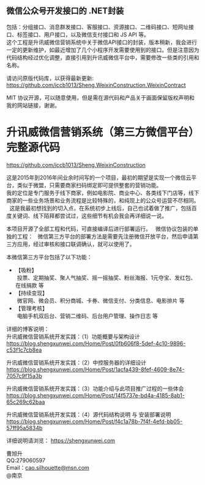 ## 微信公众号开发接口的 .NET封装

包括：分组接口、消息群发接口、客服接口、资源接口、二维码接口、短网址接口、标签接口、用户接口，以及微信支付接口和 JS API 等。  
这个工程是升讯威微信营销系统中关于微信API接口的封装，版本稍新，我会进行一定的更新维护，如最近增加了几个小程序开发需要使用到的接口。但是注意因为代码结构经过优化调整，直接引用到升讯威微信平台中，需要修改一些类的引用和名称。

请访问原版代码库，以获得最新更新: https://github.com/iccb1013/Sheng.WeixinConstruction.WeixinContract

MIT 协议开源，可以随意使用，但是需在源代码和产品关于画面保留版权声明和我的网站链接，谢谢。   

# 升讯威微信营销系统（第三方微信平台）完整源代码

https://github.com/iccb1013/Sheng.WeixinConstruction

这是2015年到2016年间业余时间写的一个项目，最初的期望是实现一个微信云平台，类似于微盟，只需要商家扫码绑定即可提供整套的营销功能。  
我的定位是专门服务于线下商家，例如电影院、商业中心、各类线下门店等，线下商家的一些业务场景和业务流程是比较特殊的，和纯现上的公众号运营不尽相同。  
这是我最初想找到的切入点，在系统初步上线后，自己也试着做了推广，包括百度关键词、线下陌拜都尝试过，这些细节有机会我会再详细说一说。  

本项目开源了全部工程和代码，可直接编译后进行部署运行。  
微信协议包装的单独的工程：  
微信第三方平台的部署方法是需要先注册微信开放平台，然后申请第三方应用，经过审核和接口联调确认，就可以使用了。  

本微信第三方平台包括了以下功能：  
+ 【吸粉】  
  投票、定期抽奖、聚人气抽奖、摇一摇抽奖、粉丝海报、1元夺宝、发红包、在线捐款 等  
+ 【持续变现】  
  微官网、微会员、积分商城、卡券、微信支付、分类信息、电影排片 等  
+ 【管理考核】  
  电脑手机双后台、营销二维码、后台用户管理、操作日志 等


详细的博客说明：  
升讯威微信营销系统开发实践：（1）功能概要与架构设计  
https://blog.shengxunwei.com/Home/Post/0fb606f8-5def-4c10-9896-c53f1c7cb8ea

升讯威微信营销系统开发实践：（2）中控服务器的详细设计  
https://blog.shengxunwei.com/Home/Post/1acfa439-8fef-4609-8e74-7057c9f15a3b

升讯威微信营销系统开发实践：（3）功能介绍与此项目推广过程的一些体会  
https://blog.shengxunwei.com/Home/Post/14f5737e-bd4a-4185-8ab1-65c269c62baa

升讯威微信营销系统开发实践：（4）源代码结构说明 与 安装部署说明  
https://blog.shengxunwei.com/Home/Post/f4c1a78b-7f4f-4efd-bb05-57ff95a5834b

详细说明请浏览：
https://shengxunwei.com

曹旭升  
QQ:279060597  
Email：cao.silhouette@msn.com  
@南京 

